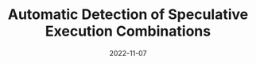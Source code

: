 ---
title: "Automatic Detection of Speculative Execution Combinations"
collection: publications
permalink: /publication/2022-ccs-automatic-detection-of-speculative-combinations
date: 2022-11-07
authors: Fabian, Guarnieri, Patrignani
venue: CCS'22
---